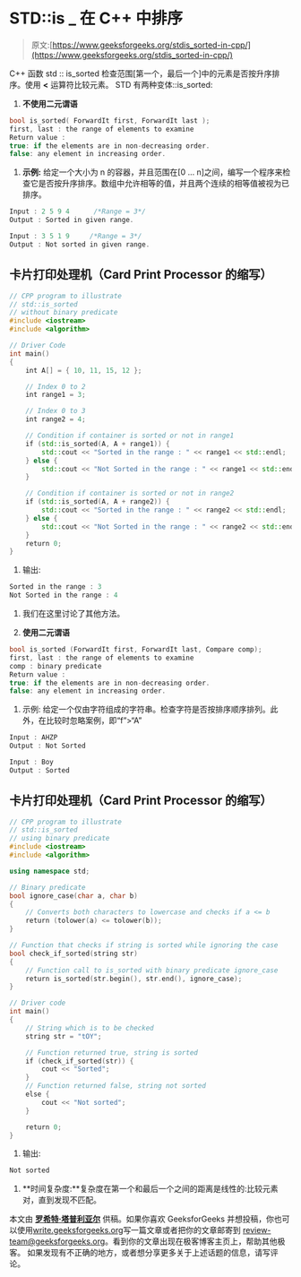 # STD::is _ 在 C++ 中排序

> 原文:[https://www.geeksforgeeks.org/stdis_sorted-in-cpp/](https://www.geeksforgeeks.org/stdis_sorted-in-cpp/)

C++ 函数 std :: is_sorted 检查范围[第一个，最后一个]中的元素是否按升序排序。使用 **<** 运算符比较元素。
STD 有两种变体::is_sorted:

1.  **不使用二元谓语**

```cpp
bool is_sorted( ForwardIt first, ForwardIt last );
first, last : the range of elements to examine
Return value : 
true: if the elements are in non-decreasing order.
false: any element in increasing order.
```

1.  **示例:**
    给定一个大小为 n 的容器，并且范围在[0 … n]之间，编写一个程序来检查它是否按升序排序。数组中允许相等的值，并且两个连续的相等值被视为已排序。

```cpp
Input : 2 5 9 4      /*Range = 3*/
Output : Sorted in given range.

Input : 3 5 1 9     /*Range = 3*/
Output : Not sorted in given range.
```

## 卡片打印处理机（Card Print Processor 的缩写）

```cpp
// CPP program to illustrate
// std::is_sorted
// without binary predicate
#include <iostream>
#include <algorithm>

// Driver Code
int main()
{
    int A[] = { 10, 11, 15, 12 };

    // Index 0 to 2
    int range1 = 3;

    // Index 0 to 3
    int range2 = 4;

    // Condition if container is sorted or not in range1
    if (std::is_sorted(A, A + range1)) {
        std::cout << "Sorted in the range : " << range1 << std::endl;
    } else {
        std::cout << "Not Sorted in the range : " << range1 << std::endl;
    }

    // Condition if container is sorted or not in range2
    if (std::is_sorted(A, A + range2)) {
        std::cout << "Sorted in the range : " << range2 << std::endl;
    } else {
        std::cout << "Not Sorted in the range : " << range2 << std::endl;
    }
    return 0;
}
```

1.  输出:

```cpp
Sorted in the range : 3
Not Sorted in the range : 4
```

1.  我们在这里讨论了其他方法。

2.  **使用二元谓语**

```cpp
bool is_sorted (ForwardIt first, ForwardIt last, Compare comp);
first, last : the range of elements to examine
comp : binary predicate
Return value : 
true: if the elements are in non-decreasing order.
false: any element in increasing order.
```

1.  示例:
    给定一个仅由字符组成的字符串。检查字符是否按排序顺序排列。此外，在比较时忽略案例，即“f”>“A”

```cpp
Input : AHZP
Output : Not Sorted

Input : Boy
Output : Sorted
```

## 卡片打印处理机（Card Print Processor 的缩写）

```cpp
// CPP program to illustrate
// std::is_sorted
// using binary predicate
#include <iostream>
#include <algorithm>

using namespace std;

// Binary predicate
bool ignore_case(char a, char b)
{
    // Converts both characters to lowercase and checks if a <= b
    return (tolower(a) <= tolower(b));
}

// Function that checks if string is sorted while ignoring the case
bool check_if_sorted(string str)
{
    // Function call to is_sorted with binary predicate ignore_case
    return is_sorted(str.begin(), str.end(), ignore_case);
}

// Driver code
int main()
{
    // String which is to be checked
    string str = "tOY";

    // Function returned true, string is sorted
    if (check_if_sorted(str)) {
        cout << "Sorted";
    }
    // Function returned false, string not sorted
    else {
        cout << "Not sorted";
    }

    return 0;
}
```

1.  输出:

```cpp
Not sorted
```

1.  **时间复杂度:**复杂度在第一个和最后一个之间的距离是线性的:比较元素对，直到发现不匹配。

本文由 [**罗希特·塔普利亚尔**](https://www.linkedin.com/in/rohit-thapliyal-515b5913a/) 供稿。如果你喜欢 GeeksforGeeks 并想投稿，你也可以使用[write.geeksforgeeks.org](https://write.geeksforgeeks.org)写一篇文章或者把你的文章邮寄到 review-team@geeksforgeeks.org。看到你的文章出现在极客博客主页上，帮助其他极客。
如果发现有不正确的地方，或者想分享更多关于上述话题的信息，请写评论。